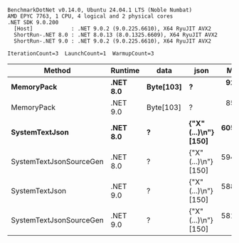 ```

BenchmarkDotNet v0.14.0, Ubuntu 24.04.1 LTS (Noble Numbat)
AMD EPYC 7763, 1 CPU, 4 logical and 2 physical cores
.NET SDK 9.0.200
  [Host]            : .NET 9.0.2 (9.0.225.6610), X64 RyuJIT AVX2
  ShortRun-.NET 8.0 : .NET 8.0.13 (8.0.1325.6609), X64 RyuJIT AVX2
  ShortRun-.NET 9.0 : .NET 9.0.2 (9.0.225.6610), X64 RyuJIT AVX2

IterationCount=3  LaunchCount=1  WarmupCount=3  

```
| Method                  | Runtime  | data      | json                 | Mean      | Error     | StdDev   | Min       | Max       | Gen0   | Allocated |
|------------------------ |--------- |---------- |--------------------- |----------:|----------:|---------:|----------:|----------:|-------:|----------:|
| **MemoryPack**              | **.NET 8.0** | **Byte[103]** | **?**                    |  **92.50 ns** | **28.007 ns** | **1.535 ns** |  **91.48 ns** |  **94.27 ns** | **0.0148** |     **248 B** |
| MemoryPack              | .NET 9.0 | Byte[103] | ?                    |  85.99 ns |  9.328 ns | 0.511 ns |  85.52 ns |  86.53 ns | 0.0148 |     248 B |
| **SystemTextJson**          | **.NET 8.0** | **?**         | **{&quot;X&quot;(...)\\n&quot;} [150]** | **605.07 ns** | **10.525 ns** | **0.577 ns** | **604.47 ns** | **605.62 ns** | **0.0143** |     **248 B** |
| SystemTextJsonSourceGen | .NET 8.0 | ?         | {&quot;X&quot;(...)\\n&quot;} [150] | 594.10 ns | 14.919 ns | 0.818 ns | 593.22 ns | 594.84 ns | 0.0143 |     248 B |
| SystemTextJson          | .NET 9.0 | ?         | {&quot;X&quot;(...)\\n&quot;} [150] | 588.14 ns | 13.058 ns | 0.716 ns | 587.48 ns | 588.90 ns | 0.0143 |     248 B |
| SystemTextJsonSourceGen | .NET 9.0 | ?         | {&quot;X&quot;(...)\\n&quot;} [150] | 581.88 ns | 23.582 ns | 1.293 ns | 580.40 ns | 582.80 ns | 0.0143 |     248 B |
